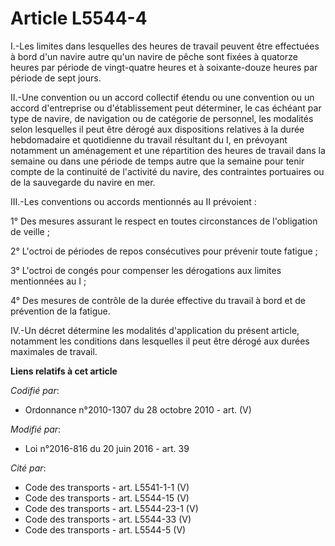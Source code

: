 # Article L5544-4

I.-Les limites dans lesquelles des heures de travail peuvent être effectuées à bord d'un navire autre qu'un navire de pêche
sont fixées à quatorze heures par période de vingt-quatre heures et à soixante-douze heures par période de sept jours. 

II.-Une convention ou un accord collectif étendu ou une convention ou un accord d'entreprise ou d'établissement peut
déterminer, le cas échéant par type de navire, de navigation ou de catégorie de personnel, les modalités selon lesquelles il
peut être dérogé aux dispositions relatives à la durée hebdomadaire et quotidienne du travail résultant du I, en prévoyant
notamment un aménagement et une répartition des heures de travail dans la semaine ou dans une période de temps autre que la
semaine pour tenir compte de la continuité de l'activité du navire, des contraintes portuaires ou de la sauvegarde du navire
en mer. 

III.-Les conventions ou accords mentionnés au II prévoient : 

1° Des mesures assurant le respect en toutes circonstances de l'obligation de veille ; 

2° L'octroi de périodes de repos consécutives pour prévenir toute fatigue ; 

3° L'octroi de congés pour compenser les dérogations aux limites mentionnées au I ; 

4° Des mesures de contrôle de la durée effective du travail à bord et de prévention de la fatigue. 

IV.-Un décret                   détermine les modalités d'application du présent article, notamment les conditions dans
lesquelles il peut être dérogé aux durées maximales de travail.

**Liens relatifs à cet article**

_Codifié par_:

  - Ordonnance n°2010-1307 du 28 octobre 2010 - art. (V)

_Modifié par_:

  - Loi n°2016-816 du 20 juin 2016 - art. 39

_Cité par_:

  - Code des transports - art. L5541-1-1 (V)
  - Code des transports - art. L5544-15 (V)
  - Code des transports - art. L5544-23-1 (V)
  - Code des transports - art. L5544-33 (V)
  - Code des transports - art. L5544-5 (V)

